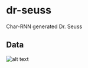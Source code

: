# dr-seuss

Char-RNN generated Dr. Seuss

## Data
![alt text](https://github.com/briancheang/dr-seuss/tree/master/images/data_distribution.png "Char vs Word Distribution")
